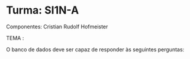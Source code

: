 # Turma: SI1N-A

Componentes: Cristian Rudolf Hofmeister

TEMA : 









O banco de dados deve ser capaz de responder às seguintes perguntas:
